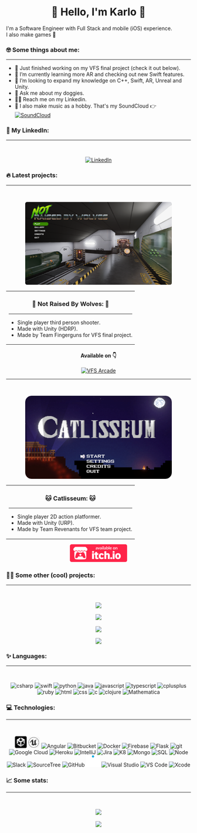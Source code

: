 <h1 align="center">🌚 Hello, I'm Karlo 🌝</h1>

I'm a Software Engineer with Full Stack and mobile (iOS) experience. <br> I also make games 👾

### 🤓 Some things about me:
---

- 🦾 Just finished working on my VFS final project (check it out below).
- 🌱 I’m currently learning more AR and checking out new Swift features.
- 🔮 I’m looking to expand my knowledge on C++, Swift, AR, Unreal and Unity.
- 🐶 Ask me about my doggies.
- 🐱‍👓 Reach me on my Linkedin.
- 🎹 I also make music as a hobby. That's my SoundCloud 👉 <a target="_blank" href="https://soundcloud.com/dr-kalavera">
  <img align="center" alt="SoundCloud" width="22px"
    src="https://cdn-icons-png.flaticon.com/512/145/145809.png" />
</a>

### 🤵 My LinkedIn:
---

<br>
<p align="center">
  <a target="_blank" href="https://www.linkedin.com/in/jose-karlo-hurtado-corona-078850bb">
    <img alt="LinkedIn" width="48px"
      src="https://img.icons8.com/external-justicon-lineal-color-justicon/64/000000/external-linkedin-social-media-justicon-lineal-color-justicon.png" />
  </a>
</p>

### 🔥 Latest projects:
---

<br>
<p align="center">
  <a target="_blank" href="https://community.vfs.com/arcade/game/not-raised-by-wolves/">
    <img alt="NRBW" width="400px" src="assets/NRBW_Title.png" />
  </a>
</p>

<p  align="center">
  <table align="center" style="border:0px solid black">
    <tr>
      <td>   
        <h3 align="center"> 🐺 Not Raised By Wolves: 🐺 </h3>
        <hr>    
        <ul>
          <li>Single player third person shooter.</li>
          <li>Made with Unity (HDRP).</li>
          <li>Made by Team Fingerguns for VFS final project.</li>
        </ul>  
      </td>
    </tr>
  </table>
</p>
<h4 align="center">Available on 👇</h3>
<p align="center">
  <a target="_blank" href="https://community.vfs.com/arcade/game/not-raised-by-wolves/">
    <img alt="VFS Arcade" height="48px"
      src="http://community.vfs.com/arcade/wp-content/themes/vfsarcade/img/VFS-Arcade-Logo_2019.png" />
  </a>
</p>

---

<br>
<p align="center">
  <a target="_blank" href="https://drkalavera.itch.io/catlisseum">
    <img alt="Catlisseum" width="400px"
      src="assets/CatlisseumTitle.png" />
  </a>
</p>

<p  align="center">
  <table align="center" style="border:0px solid black">
    <tr>
      <td>    
        <h3 align="center"> 🐱 Catlisseum: 🐱  </h3>
        <hr>
        <ul>
          <li>Single player 2D action platformer.</li>
          <li>Made with Unity (URP).</li>
          <li>Made by Team Revenants for VFS team project.</li>
        </ul>  
      </td>
    </tr>
  </table>
</p>
<p align="center">
  <a target="_blank" href="https://drkalavera.itch.io/catlisseum">
    <img alt="Itch.io" height="48px"
      src="assets/badge-color.svg" />
  </a>
</p>

### 🐱‍💻 Some other (cool) projects:
---

<br>

<p align="center">
  <a href="https://github.com/karloconk/luckyCookie">
    <img align="center"
      src="https://github-readme-stats.vercel.app/api/pin/?username=karloconk&repo=luckyCookie&theme=buefy " />
  </a>
</p>

<p align="center">
  <a href="https://github.com/karloconk/Tora">
    <img align="center"
      src="https://github-readme-stats.vercel.app/api/pin/?username=karloconk&repo=Tora&theme=buefy " />
  </a>
</p>

<p align="center">
  <a href="https://github.com/karloconk/werewolves_and_wanderers">
    <img align="center"
      src="https://github-readme-stats.vercel.app/api/pin/?username=karloconk&repo=werewolves_and_wanderers&theme=buefy " />
  </a>
</p>

<p align="center">
  <a href="https://github.com/karloconk/Angry-Key">
    <img align="center"
      src="https://github-readme-stats.vercel.app/api/pin/?username=karloconk&repo=Angry-Key&theme=buefy " />
  </a>
</p>

### ✨ Languages:
---
<br>
<p align="center">
  <img alt="csharp" width="32px" src="https://cdn.jsdelivr.net/gh/devicons/devicon/icons/csharp/csharp-original.svg" />
  <img alt="swift" width="32px" src="https://cdn.jsdelivr.net/gh/devicons/devicon/icons/swift/swift-original.svg" />
  <img alt="python" width="32px"
    src="https://cdn.jsdelivr.net/gh/devicons/devicon/icons/python/python-original-wordmark.svg" />
  <img alt="java" width="32px"
    src="https://cdn.jsdelivr.net/gh/devicons/devicon/icons/java/java-original-wordmark.svg" />
  <img alt="javascript" width="32px"
    src="https://cdn.jsdelivr.net/gh/devicons/devicon/icons/javascript/javascript-original.svg" />
  <img alt="typescript" width="32px"
    src="https://cdn.jsdelivr.net/gh/devicons/devicon/icons/typescript/typescript-original.svg" />
  <img alt="cplusplus" width="32px"
    src="https://cdn.jsdelivr.net/gh/devicons/devicon/icons/cplusplus/cplusplus-original.svg" />
  <img alt="ruby" width="32px" src="https://cdn.jsdelivr.net/gh/devicons/devicon/icons/ruby/ruby-plain.svg" />
  <img alt="html" width="32px" src="https://cdn.jsdelivr.net/gh/devicons/devicon/icons/html5/html5-original.svg" />
  <img alt="css" width="32px" src="https://cdn.jsdelivr.net/gh/devicons/devicon/icons/css3/css3-plain.svg" />
  <img alt="c" width="32px" src="https://cdn.jsdelivr.net/gh/devicons/devicon/icons/c/c-original.svg" />
  <img alt="clojure" width="32px"
    src="https://cdn.jsdelivr.net/gh/devicons/devicon/icons/clojure/clojure-original.svg" />
  <img alt="Mathematica" width="32px"
    src="https://upload.wikimedia.org/wikipedia/commons/thumb/2/20/Mathematica_Logo.svg/190px-Mathematica_Logo.svg.png" />
    

</p>

### 💻 Technologies:
---
<br>
<p align="center">

  <img alt="Unity" width="32px" src="assets/UnityLogo.png" />
  <img alt="Unreal" width="32px" src="assets/UnrealLogo.png" />
  <img alt="Angular" width="32px"
    src="https://cdn.jsdelivr.net/gh/devicons/devicon/icons/angularjs/angularjs-original.svg" />
  <img alt="Bitbucket" width="32px"
    src="https://cdn.jsdelivr.net/gh/devicons/devicon/icons/bitbucket/bitbucket-original-wordmark.svg" />
  <img alt="Docker" width="32px"
    src="https://cdn.jsdelivr.net/gh/devicons/devicon/icons/docker/docker-original-wordmark.svg" />
  <img alt="Firebase" width="32px"
    src="https://cdn.jsdelivr.net/gh/devicons/devicon/icons/firebase/firebase-plain-wordmark.svg" />
  <img alt="Flask" width="38px" src="https://cdn.jsdelivr.net/gh/devicons/devicon/icons/flask/flask-original.svg" />
  <img alt="git" width="32px" src="https://cdn.jsdelivr.net/gh/devicons/devicon/icons/git/git-plain.svg" />
  <img alt="Google Cloud" width="32px"
    src="https://cdn.jsdelivr.net/gh/devicons/devicon/icons/googlecloud/googlecloud-original.svg" />
  <img alt="Heroku" width="32px"
    src="https://cdn.jsdelivr.net/gh/devicons/devicon/icons/heroku/heroku-original-wordmark.svg" />
  <img alt="IntelliJ" width="32px"
    src="https://cdn.jsdelivr.net/gh/devicons/devicon/icons/intellij/intellij-original.svg" />
  <img alt="Jira" width="48px" 
    src="https://cdn.jsdelivr.net/gh/devicons/devicon/icons/jira/jira-original-wordmark.svg" />
  <img alt="K8" width="40px"
    src="https://cdn.jsdelivr.net/gh/devicons/devicon/icons/kubernetes/kubernetes-plain-wordmark.svg" />
  <img alt="Mongo" width="40px"
    src="https://cdn.jsdelivr.net/gh/devicons/devicon/icons/mongodb/mongodb-original-wordmark.svg" />
  <img alt="SQL" width="40px"
    src="https://cdn.jsdelivr.net/gh/devicons/devicon/icons/mysql/mysql-original-wordmark.svg" />
  <img alt="Node" width="44px"
    src="https://cdn.jsdelivr.net/gh/devicons/devicon/icons/nodejs/nodejs-original-wordmark.svg" />
  <img alt="Slack" width="32px" src="https://cdn.jsdelivr.net/gh/devicons/devicon/icons/slack/slack-original.svg" />
  <img alt="SourceTree" width="32px"
    src="https://cdn.jsdelivr.net/gh/devicons/devicon/icons/sourcetree/sourcetree-original.svg" />
  <img alt="GitHub" width="32px"
    src="https://cdn.jsdelivr.net/gh/devicons/devicon/icons/github/github-original.svg" />
  <img alt="Wwise" width="38px"
    src="assets/wwise.png" />
  <img alt="Visual Studio" width="32px"
    src="https://cdn.jsdelivr.net/gh/devicons/devicon/icons/visualstudio/visualstudio-plain.svg" />
  <img alt="VS Code" width="32px" src="https://cdn.jsdelivr.net/gh/devicons/devicon/icons/vscode/vscode-original.svg" />
  <img alt="Xcode" width="32px"
    src="https://developer.apple.com/design/human-interface-guidelines/macos/images/app-icon-realistic-materials.png" />
</p>

### 📈 Some stats:
---
<br>
<p align="center">
  <img width="400px"
    src="https://github-readme-stats.vercel.app/api/top-langs/?username=karloconk&layout=compact&theme=buefy " />
</p>
<p align="center">
  <img width="400px"
    src="https://github-readme-stats.vercel.app/api?username=karloconk&theme=buefy &show_icons=true" />
</p>
